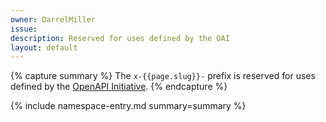 ```yaml
---
owner: DarrelMiller
issue: 
description: Reserved for uses defined by the OAI
layout: default
---
```


{% capture summary %}
The `x-{{page.slug}}-` prefix is reserved for uses defined by the [OpenAPI Initiative](https://www.openapis.org/).
{% endcapture %}

{% include namespace-entry.md summary=summary %}
